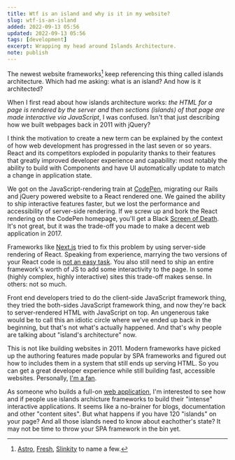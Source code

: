 ```yaml
---
title: Wtf is an island and why is it in my website?
slug: wtf-is-an-island
added: 2022-09-13 05:56
updated: 2022-09-13 05:56
tags: [development]
excerpt: Wrapping my head around Islands Architecture.
note: publish
---
```


The newest website frameworks[^1] keep referencing this thing called islands architecture. Which had me asking: what is an island? And how is it architected?

When I first read about how islands architecture works: _the HTML for a page is rendered by the server and then sections (islands) of that page are made interactive via JavaScript_, I was confused. Isn't that just describing how we built webpages back in 2011 with jQuery?

I think the motivation to create a new term can be explained by the context of how web development has progressed in the last seven or so years. React and its competitors exploded in popularity thanks to their features that greatly improved developer experience and capability: most notably the ability to build with Components and have UI automatically update to match a change in application state.

We got on the JavaScript-rendering train at [CodePen](https://codepen.io), migrating our Rails and jQuery powered website to a React rendered one. We gained the ability to ship interactive features faster, but we lost the performance and accessibility of server-side rendering. If we screw up and bork the React rendering on the CodePen homepage, you'll get a Black [Screen of Death](https://en.wikipedia.org/wiki/Blue_screen_of_death). It's not great, but it was the trade-off you made to make a decent web application in 2017.

Frameworks like [Next.js](https://nextjs.org/) tried to fix this problem by using server-side rendering of React. Speaking from experience, marrying the two versions of your React code is [not an easy task](https://www.joshwcomeau.com/react/the-perils-of-rehydration/). You also still need to ship an entire framework's worth of JS to add some interactivity to the page. In some (highly complex, highly interactive) sites this trade-off makes sense. In others: not so much.

Front end developers tried to do the client-side JavaScript framework thing, they tried the both-sides JavaScript framework thing, and now they're back to server-rendered HTML with JavaScript on top. An ungenerous take would be to call this an idiotic circle where we've ended up back in the beginning, but that's not what's actually happened. And that's why people are talking about "island's architecture" now.

This is not like building websites in 2011. Modern frameworks have picked up the authoring features made popular by SPA frameworks and figured out how to includes them in a system that still ends up serving HTML. So you can get a great developer experience while still building fast, accessible websites. Personally, [I'm a fan](/initial-thoughts-on-astro/).

As someone who builds a full-on [web application](https://codepen.io), I'm interested to see how and if people use islands archicture frameworks to build their "intense" interactive applications. It seems like a no-brainer for blogs, documentation and other "content sites". But what happens if you have 120 "islands" on your page? And all those islands need to know about eachother's state? It may not be time to throw your SPA framework in the bin yet.

[^1]: [Astro](https://astro.build), [Fresh](https://fresh.deno.dev/), [Slinkity](https://slinkity.dev/) to name a few.
